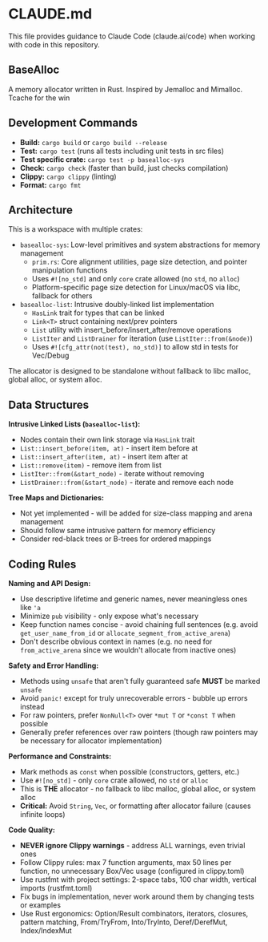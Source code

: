 
# CLAUDE.md

This file provides guidance to Claude Code (claude.ai/code) when working with code in this repository.

## BaseAlloc
A memory allocator written in Rust. Inspired by Jemalloc and Mimalloc. Tcache for the win

## Development Commands

- **Build:** `cargo build` or `cargo build --release`
- **Test:** `cargo test` (runs all tests including unit tests in src files)
- **Test specific crate:** `cargo test -p basealloc-sys`
- **Check:** `cargo check` (faster than build, just checks compilation)
- **Clippy:** `cargo clippy` (linting)
- **Format:** `cargo fmt`

## Architecture

This is a workspace with multiple crates:
- `basealloc-sys`: Low-level primitives and system abstractions for memory management
  - `prim.rs`: Core alignment utilities, page size detection, and pointer manipulation functions
  - Uses `#![no_std]` and only `core` crate allowed (no `std`, no `alloc`)
  - Platform-specific page size detection for Linux/macOS via libc, fallback for others
- `basealloc-list`: Intrusive doubly-linked list implementation
  - `HasLink` trait for types that can be linked
  - `Link<T>` struct containing next/prev pointers  
  - `List` utility with insert_before/insert_after/remove operations
  - `ListIter` and `ListDrainer` for iteration (use `ListIter::from(&node)`)
  - Uses `#![cfg_attr(not(test), no_std)]` to allow std in tests for Vec/Debug

The allocator is designed to be standalone without fallback to libc malloc, global alloc, or system alloc.

## Data Structures

**Intrusive Linked Lists (`basealloc-list`):**
- Nodes contain their own link storage via `HasLink` trait
- `List::insert_before(item, at)` - insert item before at
- `List::insert_after(item, at)` - insert item after at  
- `List::remove(item)` - remove item from list
- `ListIter::from(&start_node)` - iterate without removing
- `ListDrainer::from(&start_node)` - iterate and remove each node

**Tree Maps and Dictionaries:**
- Not yet implemented - will be added for size-class mapping and arena management
- Should follow same intrusive pattern for memory efficiency
- Consider red-black trees or B-trees for ordered mappings

## Coding Rules

**Naming and API Design:**
- Use descriptive lifetime and generic names, never meaningless ones like `'a`
- Minimize `pub` visibility - only expose what's necessary
- Keep function names concise - avoid chaining full sentences (e.g. avoid `get_user_name_from_id` or `allocate_segment_from_active_arena`)
- Don't describe obvious context in names (e.g. no need for `from_active_arena` since we wouldn't allocate from inactive ones)

**Safety and Error Handling:**
- Methods using `unsafe` that aren't fully guaranteed safe **MUST** be marked `unsafe`
- Avoid `panic!` except for truly unrecoverable errors - bubble up errors instead
- For raw pointers, prefer `NonNull<T>` over `*mut T` or `*const T` when possible
- Generally prefer references over raw pointers (though raw pointers may be necessary for allocator implementation)

**Performance and Constraints:**
- Mark methods as `const` when possible (constructors, getters, etc.)
- Use `#![no_std]` - only `core` crate allowed, no `std` or `alloc`
- This is **THE** allocator - no fallback to libc malloc, global alloc, or system alloc
- **Critical:** Avoid `String`, `Vec`, or formatting after allocator failure (causes infinite loops)

**Code Quality:**
- **NEVER ignore Clippy warnings** - address ALL warnings, even trivial ones
- Follow Clippy rules: max 7 function arguments, max 50 lines per function, no unnecessary Box/Vec usage (configured in clippy.toml)
- Use rustfmt with project settings: 2-space tabs, 100 char width, vertical imports (rustfmt.toml)
- Fix bugs in implementation, never work around them by changing tests or examples
- Use Rust ergonomics: Option/Result combinators, iterators, closures, pattern matching, From/TryFrom, Into/TryInto, Deref/DerefMut, Index/IndexMut
